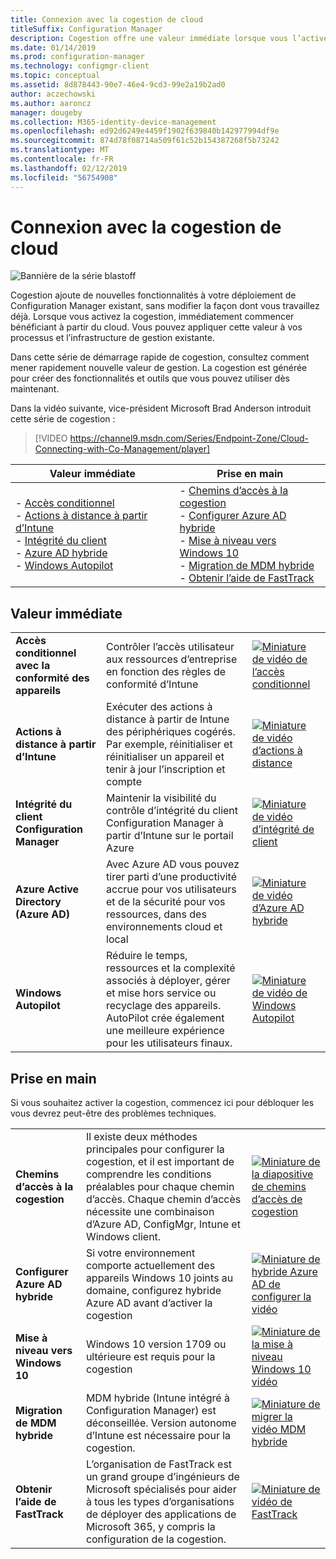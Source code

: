 ```yaml
---
title: Connexion avec la cogestion de cloud
titleSuffix: Configuration Manager
description: Cogestion offre une valeur immédiate lorsque vous l’activez.
ms.date: 01/14/2019
ms.prod: configuration-manager
ms.technology: configmgr-client
ms.topic: conceptual
ms.assetid: 8d878443-90e7-46e4-9cd3-99e2a19b2ad0
author: aczechowski
ms.author: aaroncz
manager: dougeby
ms.collection: M365-identity-device-management
ms.openlocfilehash: ed92d6249e4459f1902f639840b142977994df9e
ms.sourcegitcommit: 874d78f08714a509f61c52b154387268f5b73242
ms.translationtype: MT
ms.contentlocale: fr-FR
ms.lasthandoff: 02/12/2019
ms.locfileid: "56754908"
---
```

# <a name="cloud-connecting-with-co-management"></a>Connexion avec la cogestion de cloud

![Bannière de la série blastoff](media/blastoff-banner.png)

Cogestion ajoute de nouvelles fonctionnalités à votre déploiement de Configuration Manager existant, sans modifier la façon dont vous travaillez déjà. Lorsque vous activez la cogestion, immédiatement commencer bénéficiant à partir du cloud. Vous pouvez appliquer cette valeur à vos processus et l’infrastructure de gestion existante.

Dans cette série de démarrage rapide de cogestion, consultez comment mener rapidement nouvelle valeur de gestion. La cogestion est générée pour créer des fonctionnalités et outils que vous pouvez utiliser dès maintenant.


Dans la vidéo suivante, vice-président Microsoft Brad Anderson introduit cette série de cogestion :

> [!VIDEO https://channel9.msdn.com/Series/Endpoint-Zone/Cloud-Connecting-with-Co-Management/player]


| Valeur immédiate | Prise en main |
|-----------------|-----------------|
| - [Accès conditionnel](#bkmk_ca)<br> - [Actions à distance à partir d’Intune](#bkmk_remote)<br> - [Intégrité du client](#bkmk_client-health)<br> - [Azure AD hybride](#bkmk_hybrid-aad)<br> - [Windows Autopilot](#bkmk_autopilot) | - [Chemins d’accès à la cogestion](#bkmk_paths)<br> - [Configurer Azure AD hybride](#bkmk_setup-hybrid-aad)<br> - [Mise à niveau vers Windows 10](#bkmk_upgrade-win10)<br> - [Migration de MDM hybride](#bkmk_migrate-hybrid-mdm)<br> - [Obtenir l’aide de FastTrack](#bkmk_fasttrack) | 



## <a name="immediate-value"></a>Valeur immédiate

| | | |
|-|-|-|
| <a name="bkmk_ca"></a>**Accès conditionnel avec la conformité des appareils** | Contrôler l’accès utilisateur aux ressources d’entreprise en fonction des règles de conformité d’Intune | [![Miniature de vidéo de l’accès conditionnel](media/thumbnail-conditional-access.png)](/sccm/comanage/quickstart-conditional-access) |
| <a name="bkmk_remote"></a>**Actions à distance à partir d’Intune** | Exécuter des actions à distance à partir de Intune des périphériques cogérés. Par exemple, réinitialiser et réinitialiser un appareil et tenir à jour l’inscription et compte | [![Miniature de vidéo d’actions à distance](media/thumbnail-remote-action.png)](/sccm/comanage/quickstart-remote-actions) |
| <a name="bkmk_client-health"></a>**Intégrité du client Configuration Manager** | Maintenir la visibilité du contrôle d’intégrité du client Configuration Manager à partir d’Intune sur le portail Azure | [![Miniature de vidéo d’intégrité de client](media/thumbnail-client-health.png)](/sccm/comanage/quickstart-client-health) |
| <a name="bkmk_hybrid-aad"></a>**Azure Active Directory (Azure AD)** | Avec Azure AD vous pouvez tirer parti d’une productivité accrue pour vos utilisateurs et de la sécurité pour vos ressources, dans des environnements cloud et local | [![Miniature de vidéo d’Azure AD hybride](media/thumbnail-azure-ad.png)](/sccm/comanage/quickstart-hybrid-aad) |
| <a name="bkmk_autopilot"></a>**Windows Autopilot** | Réduire le temps, ressources et la complexité associés à déployer, gérer et mise hors service ou recyclage des appareils. AutoPilot crée également une meilleure expérience pour les utilisateurs finaux. | [![Miniature de vidéo de Windows Autopilot](media/thumbnail-autopilot.png)](/sccm/comanage/quickstart-autopilot) |



## <a name="getting-started"></a>Prise en main

Si vous souhaitez activer la cogestion, commencez ici pour débloquer les vous devrez peut-être des problèmes techniques.

| | | |
|-|-|-|
| <a name="bkmk_paths"></a>**Chemins d’accès à la cogestion** | Il existe deux méthodes principales pour configurer la cogestion, et il est important de comprendre les conditions préalables pour chaque chemin d’accès.  Chaque chemin d’accès nécessite une combinaison d’Azure AD, ConfigMgr, Intune et Windows client. | [![Miniature de la diapositive de chemins d’accès de cogestion](media/thumbnail-paths.png)](/sccm/comanage/quickstart-paths) |
| <a name="bkmk_setup-hybrid-aad"></a>**Configurer Azure AD hybride** | Si votre environnement comporte actuellement des appareils Windows 10 joints au domaine, configurez hybride Azure AD avant d’activer la cogestion | [![Miniature de hybride Azure AD de configurer la vidéo](media/thumbnail-setup-azure-ad.png)](/sccm/comanage/quickstart-setup-hybrid-aad) |
| <a name="bkmk_upgrade-win10"></a>**Mise à niveau vers Windows 10** | Windows 10 version 1709 ou ultérieure est requis pour la cogestion | [![Miniature de la mise à niveau Windows 10 vidéo](media/thumbnail-upgrade-win10.png)](/sccm/comanage/quickstart-upgrade-win10) |
| <a name="bkmk_migrate-hybrid-mdm"></a>**Migration de MDM hybride** | MDM hybride (Intune intégré à Configuration Manager) est déconseillée. Version autonome d’Intune est nécessaire pour la cogestion. | [![Miniature de migrer la vidéo MDM hybride](media/thumbnail-migrate-hybrid-mdm.png)](/sccm/comanage/quickstart-migrate-hybrid-mdm) |
| <a name="bkmk_fasttrack"></a>**Obtenir l’aide de FastTrack** | L’organisation de FastTrack est un grand groupe d’ingénieurs de Microsoft spécialisés pour aider à tous les types d’organisations de déployer des applications de Microsoft 365, y compris la configuration de la cogestion. | [![Miniature de vidéo de FastTrack](media/thumbnail-fasttrack.png)](/sccm/comanage/quickstart-fasttrack) |

